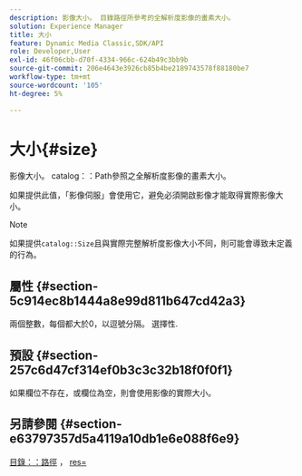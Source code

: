 ```yaml
---
description: 影像大小。 目錄路徑所參考的全解析度影像的畫素大小。
solution: Experience Manager
title: 大小
feature: Dynamic Media Classic,SDK/API
role: Developer,User
exl-id: 46f06cbb-d70f-4334-966c-624b49c3bb9b
source-git-commit: 206e4643e3926cb85b4be2189743578f88180be7
workflow-type: tm+mt
source-wordcount: '105'
ht-degree: 5%

---
```


# 大小{#size}

影像大小。 catalog：：Path參照之全解析度影像的畫素大小。

如果提供此值，「影像伺服」會使用它，避免必須開啟影像才能取得實際影像大小。

>[!NOTE]
>
>如果提供`catalog::Size`且與實際完整解析度影像大小不同，則可能會導致未定義的行為。

## 屬性 {#section-5c914ec8b1444a8e99d811b647cd42a3}

兩個整數，每個都大於0，以逗號分隔。 選擇性.

## 預設 {#section-257c6d47cf314ef0b3c3c32b18f0f0f1}

如果欄位不存在，或欄位為空，則會使用影像的實際大小。

## 另請參閱 {#section-e63797357d5a4119a10db1e6e088f6e9}

[目錄：：路徑](../../../../../../is-api/image-catalog/image-serving-api-ref/c-image-catalog-reference/c-image-svg-data-reference/c-image-data-reference/r-path-cat.md#reference-306afcaff172440ca81b85da8d78213c) ， [res=](/help/aem-is-ir-api/is-api/http-ref/image-serving-api-ref/c-http-protocol-reference/c-command-reference/r-res.md)
